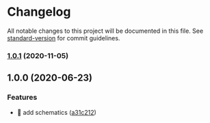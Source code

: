# Changelog

All notable changes to this project will be documented in this file. See [standard-version](https://github.com/conventional-changelog/standard-version) for commit guidelines.

### [1.0.1](https://github.com/ngneat/svg-icon/compare/v1.0.0...v1.0.1) (2020-11-05)

## 1.0.0 (2020-06-23)


### Features

* 🎸 add schematics ([a31c212](https://github.com/ngneat/svg-icon/commit/a31c2123e8816a7f7214c4d58c1fdac52cd89b08))
